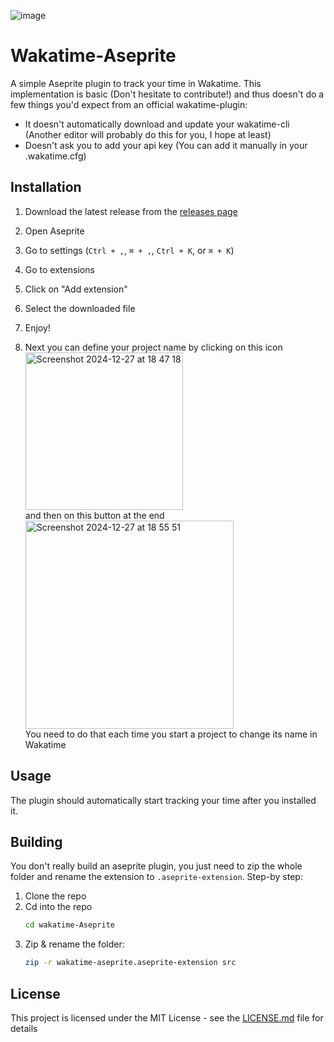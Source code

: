![image](https://github.com/user-attachments/assets/91b614e6-9e19-4d31-a38d-603608e3034e)

# Wakatime-Aseprite

A simple Aseprite plugin to track your time in Wakatime.
This implementation is basic (Don't hesitate to contribute!) and thus doesn't do a few things you'd expect from an official wakatime-plugin:
- It doesn't automatically download and update your wakatime-cli (Another editor will probably do this for you, I hope at least)
- Doesn't ask you to add your api key (You can add it manually in your .wakatime.cfg)

## Installation

1. Download the latest release from the [releases page](https://github.com/spectralo/hackatime-aseprite/releases)
2. Open Aseprite
3. Go to settings (`Ctrl + ,`, `⌘ + ,`, `Ctrl + K`, or `⌘ + K`)
4. Go to extensions
5. Click on "Add extension"
6. Select the downloaded file
8. Enjoy!

9. Next you can define your project name by clicking on this icon \
<img width="252" alt="Screenshot 2024-12-27 at 18 47 18" src="https://github.com/user-attachments/assets/5a348684-113d-4440-9bac-148e0e9769a5" /> \
and then on this button at the end \
<img width="333" alt="Screenshot 2024-12-27 at 18 55 51" src="https://github.com/user-attachments/assets/c25fa90d-dde5-4598-8e9a-d0a20966ba66" /> \
You need to do that each time you start a project to change its name in Wakatime

## Usage

The plugin should automatically start tracking your time after you installed it.

## Building

You don't really build an aseprite plugin, you just need to zip the whole folder and rename the extension to `.aseprite-extension`.
Step-by step:

1. Clone the repo
2. Cd into the repo
    ```bash
    cd wakatime-Aseprite
    ```
2. Zip & rename the folder:
    ```bash
    zip -r wakatime-aseprite.aseprite-extension src
    ```

## License

This project is licensed under the MIT License - see the [LICENSE.md](LICENSE.md) file for details
